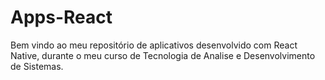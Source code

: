 # Apps-React
Bem vindo ao meu repositório de aplicativos desenvolvido com React Native, durante o meu curso de Tecnologia de Analise e Desenvolvimento de Sistemas.
